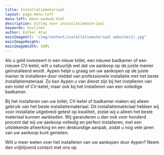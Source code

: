 ```yaml
---
title: Installatiemateriaal
layout: page-menu-left
menu-left: menu-aanbod.html
description: Uitleg over installatiemateriaal
keywords: kozijnen
author: Esther Atas
mainImageUrl: "/img/content/installatiemateriaal website(1).jpg"
mainImageHeight: 
mainImageWidth: 100%
---
```


Als u geld investeert in een nieuw toilet, een nieuwe badkamer of een nieuwe CV-ketel, wilt u natuurlijk wel dat uw aankoop op de juiste manier geïnstalleerd wordt. Aypen helpt u graag om uw aankopen op de juiste manier te installeren door middel van professionele installatie met het beste installatiemateriaal. Zo kan Aypen u van dienst zijn bij het installeren van een toilet of CV-ketel, maar ook bij het installeren van een volledige badkamer.

Bij het installeren van uw toilet, CV-ketel of badkamer maken wij alleen gebruik van het beste installatiemateriaal. Dit installatiemateriaal hebben wij voor installatie uitgebreid getest op kwaliteit, zodat wij u alleen het beste materiaal kunnen aanbieden. Wij garanderen u dan ook voor honderd procent dat wij uw aankoop volledig en perfect installeren, met een uitstekende afwerking en een deskundige aanpak, zodat u nog vele jaren van uw aankoop kunt genieten.

Wilt u meer weten over het installeren van uw aankopen door Aypen? Neem dan vrijblijvend contact met ons op.
